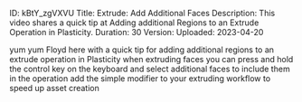 ID: kBtY_zgVXVU
Title: Extrude: Add Additional Faces
Description: This video shares a quick tip at Adding additional Regions to an Extrude Operation in Plasticity.
Duration: 30
Version: 
Uploaded: 2023-04-20

yum yum
Floyd here with a quick tip for adding
additional regions to an extrude
operation in Plasticity when extruding
faces you can press and hold the control
key on the keyboard and select
additional faces to include them in the
operation add the simple modifier to
your extruding workflow to speed up
asset creation